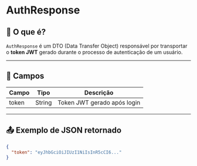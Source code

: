 # AuthResponse

## 📌 O que é?

`AuthResponse` é um DTO (Data Transfer Object) responsável por transportar o **token JWT** gerado durante o processo de autenticação de um usuário.

---

## 🧾 Campos

| Campo | Tipo   | Descrição                        |
|-------|--------|----------------------------------|
| token | String | Token JWT gerado após login      |

---

## 📤 Exemplo de JSON retornado

```json
{
  "token": "eyJhbGciOiJIUzI1NiIsInR5cCI6..."
}

